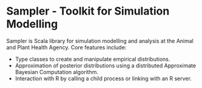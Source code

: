 Sampler - Toolkit for Simulation Modelling
==========================================

Sampler is Scala library for simulation modelling and analysis at the Animal and Plant Health Agency.  Core features include:
* Type classes to create and manipulate empirical distributions.
* Approximation of posterior distributions using a distributed Approximate Bayesian Computation algorithm.
* Interaction with R by calling a child process or linking with an R server.